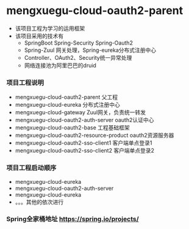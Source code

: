 # mengxuegu-cloud-oauth2-parent
* 该项目工程为学习的运用框架
* 该项目采用的技术有
  * SpringBoot Spring-Security Spring-Oauth2
  * Spring-Zuul 网关处理，Spring-eureka分布式注册中心
  * Controller、OAuth2、Security统一异常处理
  * 网络连接池为阿里巴巴的druid
### 项目工程说明
* mengxuegu-cloud-oauth2-parent 父工程
* mengxuegu-cloud-eureka 分布式注册中心
* mengxuegu-cloud-gateway Zuul网关，负责统一转发
* mengxuegu-cloud-oauth2-auth-server oauth2认证中心
* mengxuegu-cloud-oauth2-base 工程基础框架
* mengxuegu-cloud-oauth2-resource-product oauth2资源服务器
* mengxuegu-cloud-oauth2-sso-client1 客户端单点登录1
* mengxuegu-cloud-oauth2-sso-client2 客户端单点登录2

###  项目工程启动顺序
* mengxuegu-cloud-eureka
* mengxuegu-cloud-oauth2-auth-server
* mengxuegu-cloud-eureka
* 。。。其他的依次进行

### Spring全家桶地址 https://spring.io/projects/